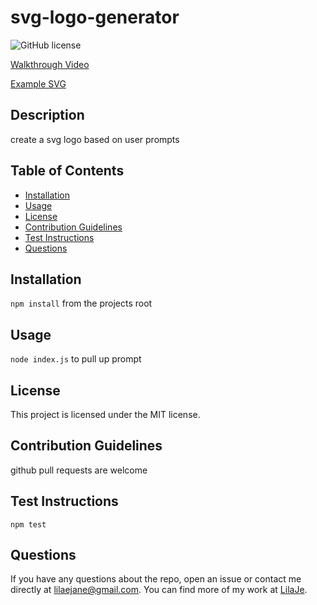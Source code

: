 # svg-logo-generator
    
![GitHub license](https://img.shields.io/badge/license-MIT-blue.svg)

[Walkthrough Video](https://drive.google.com/file/d/1eyX5QaI8PYcJZ2wgv0Jin4iZMeLdqnlL/view)

[Example SVG](https://github.com/LilaJe/svg-logo-maker/blob/main/dist/logo.svg)
    
## Description
    
create a svg logo based on user prompts


    
## Table of Contents
    
* [Installation](#installation)
* [Usage](#usage)
* [License](#license)
* [Contribution Guidelines](#contribution-guidelines)
* [Test Instructions](#test-instructions)
* [Questions](#questions)
    
## Installation
    
`npm install` from the projects root

    
## Usage
    
`node index.js` to pull up prompt

    
## License
    
This project is licensed under the MIT license.
    
## Contribution Guidelines
    
github pull requests are welcome

    
## Test Instructions
    
`npm test` 

    
## Questions
    
If you have any questions about the repo, open an issue or contact me directly at lilaejane@gmail.com. You can find more of my work at [LilaJe](github.com/LilaJe/).
